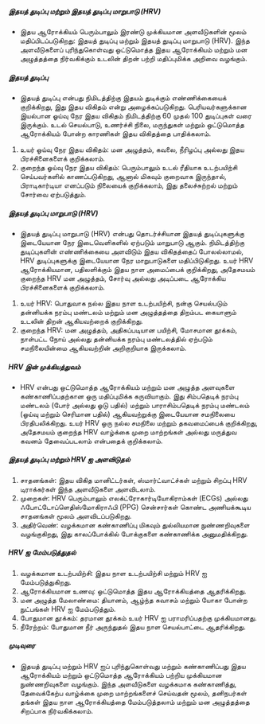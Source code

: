 ##### இதயத் துடிப்பு மற்றும் இதயத் துடிப்பு மாறுபாடு (HRV)
* இதய ஆரோக்கியம் பெரும்பாலும் இரண்டு முக்கியமான அளவீடுகளின் மூலம் மதிப்பிடப்படுகிறது: இதயத் துடிப்பு மற்றும் இதயத் துடிப்பு மாறுபாடு (HRV). இந்த அளவீடுகளைப் புரிந்துகொள்வது ஒட்டுமொத்த இதய ஆரோக்கியம் மற்றும் மன அழுத்தத்தை நிர்வகிக்கும் உடலின் திறன் பற்றி மதிப்புமிக்க அறிவை வழங்கும்.

##### இதயத் துடிப்பு
* இதயத் துடிப்பு என்பது நிமிடத்திற்கு இதயம் துடிக்கும் எண்ணிக்கையைக் குறிக்கிறது, இது இதய விகிதம் என்று அழைக்கப்படுகிறது. பெரியவர்களுக்கான இயல்பான ஓய்வு நேர இதய விகிதம் நிமிடத்திற்கு 60 முதல் 100 துடிப்புகள் வரை இருக்கும். உடல் செயல்பாடு, உணர்ச்சி நிலை, மருந்துகள் மற்றும் ஒட்டுமொத்த ஆரோக்கியம் போன்ற காரணிகள் இதய விகிதத்தை பாதிக்கலாம்.

1. உயர் ஓய்வு நேர இதய விகிதம்: மன அழுத்தம், கவலை, நீரிழப்பு அல்லது இதய பிரச்சினைகளைக் குறிக்கலாம்.
2. குறைந்த ஓய்வு நேர இதய விகிதம்: பெரும்பாலும் உடல் ரீதியாக உடற்பயிற்சி செய்பவர்களில் காணப்படுகிறது, ஆனால் மிகவும் குறைவாக இருந்தால், பிராடிகார்டியா எனப்படும் நிலையைக் குறிக்கலாம், இது தலைச்சுற்றல் மற்றும் சோர்வை ஏற்படுத்தும்.

##### இதயத் துடிப்பு மாறுபாடு (HRV)
* இதயத் துடிப்பு மாறுபாடு (HRV) என்பது தொடர்ச்சியான இதயத் துடிப்புகளுக்கு இடையேயான நேர இடைவெளிகளில் ஏற்படும் மாறுபாடு ஆகும். நிமிடத்திற்கு துடிப்புகளின் எண்ணிக்கையை அளவிடும் இதய விகிதத்தைப் போலல்லாமல், HRV துடிப்புகளுக்கு இடையேயான நேர மாறுபாடுகளை மதிப்பிடுகிறது. உயர் HRV ஆரோக்கியமான, பதிலளிக்கும் இதய நாள அமைப்பைக் குறிக்கிறது, அதேசமயம் குறைந்த HRV மன அழுத்தம், சோர்வு அல்லது அடிப்படை ஆரோக்கிய பிரச்சினைகளைக் குறிக்கலாம்.

1. உயர் HRV: பொதுவாக நல்ல இதய நாள உடற்பயிற்சி, நன்கு செயல்படும் தன்னியக்க நரம்பு மண்டலம் மற்றும் மன அழுத்தத்தை திறம்பட கையாளும் உடலின் திறன் ஆகியவற்றைக் குறிக்கிறது.
2. குறைந்த HRV: மன அழுத்தம், அதிகப்படியான பயிற்சி, மோசமான தூக்கம், நாள்பட்ட நோய் அல்லது தன்னியக்க நரம்பு மண்டலத்தில் ஏற்படும் சமநிலையின்மை ஆகியவற்றின் அறிகுறியாக இருக்கலாம்.

##### HRV இன் முக்கியத்துவம்
* HRV என்பது ஒட்டுமொத்த ஆரோக்கியம் மற்றும் மன அழுத்த அளவுகளை கண்காணிப்பதற்கான ஒரு மதிப்புமிக்க கருவியாகும். இது சிம்பதெடிக் நரம்பு மண்டலம் (போர் அல்லது ஓடு பதில்) மற்றும் பாராசிம்பதெடிக் நரம்பு மண்டலம் (ஓய்வு மற்றும் செரிமான பதில்) ஆகியவற்றுக்கு இடையேயான சமநிலையை பிரதிபலிக்கிறது. உயர் HRV ஒரு நல்ல சமநிலை மற்றும் தகவமைப்பைக் குறிக்கிறது, அதேசமயம் குறைந்த HRV வாழ்க்கை முறை மாற்றங்கள் அல்லது மருத்துவ கவனம் தேவைப்படலாம் என்பதைக் குறிக்கலாம்.

##### இதயத் துடிப்பு மற்றும் HRV ஐ அளவிடுதல்
1. சாதனங்கள்: இதய விகித மானிட்டர்கள், ஸ்மார்ட்வாட்ச்கள் மற்றும் சிறப்பு HRV டிராக்கர்கள் இந்த அளவீடுகளை அளவிடலாம்.
2. முறைகள்: HRV பெரும்பாலும் எலக்ட்ரோகார்டியோகிராம்கள் (ECGs) அல்லது ஃபோட்டோப்ளெதிஸ்மோகிராஃபி (PPG) சென்சார்கள் கொண்ட அணியக்கூடிய சாதனங்கள் மூலம் அளவிடப்படுகிறது.
3. அதிர்வெண்: வழக்கமான கண்காணிப்பு மிகவும் துல்லியமான நுண்ணறிவுகளை வழங்குகிறது, இது காலப்போக்கில் போக்குகளை கண்காணிக்க அனுமதிக்கிறது.

##### HRV ஐ மேம்படுத்துதல்
1. வழக்கமான உடற்பயிற்சி: இதய நாள உடற்பயிற்சி மற்றும் HRV ஐ மேம்படுத்துகிறது.
2. ஆரோக்கியமான உணவு: ஒட்டுமொத்த இதய ஆரோக்கியத்தை ஆதரிக்கிறது.
3. மன அழுத்த மேலாண்மை: தியானம், ஆழ்ந்த சுவாசம் மற்றும் யோகா போன்ற நுட்பங்கள் HRV ஐ மேம்படுத்தும்.
4. போதுமான தூக்கம்: தரமான தூக்கம் உயர் HRV ஐ பராமரிப்பதற்கு முக்கியமானது.
5. நீரேற்றம்: போதுமான நீர் அருந்துதல் இதய நாள செயல்பாட்டை ஆதரிக்கிறது.

##### முடிவுரை
* இதயத் துடிப்பு மற்றும் HRV ஐப் புரிந்துகொள்வது மற்றும் கண்காணிப்பது இதய ஆரோக்கியம் மற்றும் ஒட்டுமொத்த ஆரோக்கியம் பற்றிய முக்கியமான நுண்ணறிவுகளை வழங்கும். இந்த அளவீடுகளை வழக்கமாக கண்காணித்து, தேவைக்கேற்ப வாழ்க்கை முறை மாற்றங்களைச் செய்வதன் மூலம், தனிநபர்கள் தங்கள் இதய நாள ஆரோக்கியத்தை மேம்படுத்தலாம் மற்றும் மன அழுத்தத்தை சிறப்பாக நிர்வகிக்கலாம்.